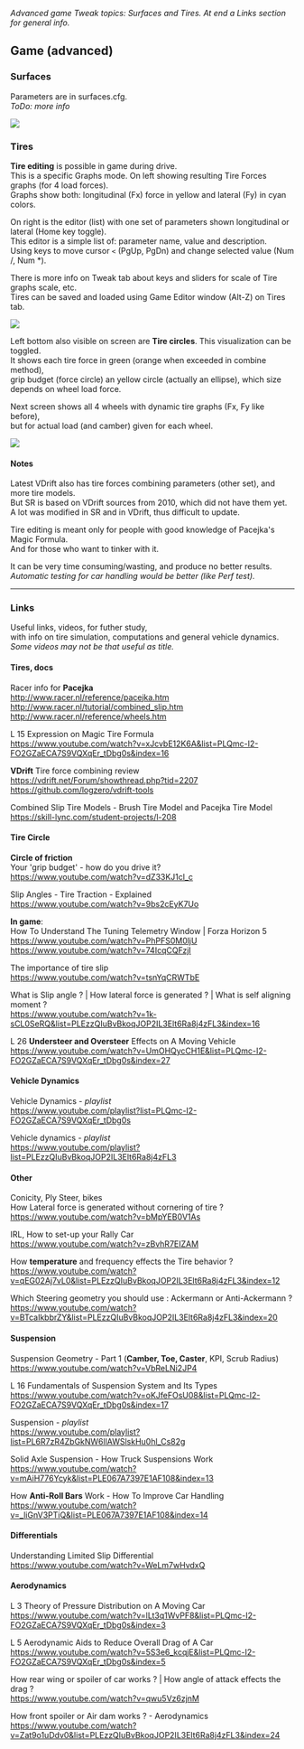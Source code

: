 _Advanced game Tweak topics: Surfaces and Tires. At end a Links section for general info._  

## Game (advanced)
   
### Surfaces

Parameters are in surfaces.cfg.  
_ToDo: more info_

![](images/12-surfaces.jpg)

   
### Tires

**Tire editing** is possible in game during drive.  
This is a specific Graphs mode. On left showing resulting Tire Forces graphs (for 4 load forces).  
Graphs show both: longitudinal (Fx) force in yellow and lateral (Fy) in cyan colors.  

On right is the editor (list) with one set of parameters shown longitudinal or lateral (Home key toggle).  
This editor is a simple list of: parameter name, value and description.  
Using keys to move cursor `<` (PgUp, PgDn) and change selected value (Num /, Num *).  

There is more info on Tweak tab about keys and sliders for scale of Tire graphs scale, etc.  
Tires can be saved and loaded using Game Editor window (Alt-Z) on Tires tab.  

![](images/10-tire-edit.jpg)

Left bottom also visible on screen are **Tire circles**. This visualization can be toggled.  
It shows each tire force in green (orange when exceeded in combine method),  
grip budget (force circle) an yellow circle (actually an ellipse), which size depends on wheel load force.  

Next screen shows all 4 wheels with dynamic tire graphs (Fx, Fy like before),  
but for actual load (and camber) given for each wheel.

![](images/11-tire4.jpg)

#### Notes

Latest VDrift also has tire forces combining parameters (other set), and more tire models.  
But SR is based on VDrift sources from 2010, which did not have them yet.  
A lot was modified in SR and in VDrift, thus difficult to update.  

Tire editing is meant only for people with good knowledge of Pacejka's Magic Formula.  
And for those who want to tinker with it.

It can be very time consuming/wasting, and produce no better results.  
_Automatic testing for car handling would be better (like Perf test)._  


----
### Links

Useful links, videos, for futher study,  
with info on tire simulation, computations and general vehicle dynamics.  
_Some videos may not be that useful as title._  


#### Tires, docs

Racer info for **Pacejka**  
http://www.racer.nl/reference/pacejka.htm  
http://www.racer.nl/tutorial/combined_slip.htm  
http://www.racer.nl/reference/wheels.htm  

L 15 Expression on Magic Tire Formula  
https://www.youtube.com/watch?v=xJcvbE12K6A&list=PLQmc-I2-FO2GZaECA7S9VQXqEr_tDbg0s&index=16

**VDrift** Tire force combining review  
https://vdrift.net/Forum/showthread.php?tid=2207  
https://github.com/logzero/vdrift-tools  

Combined Slip Tire Models - Brush Tire Model and Pacejka Tire Model  
https://skill-lync.com/student-projects/l-208


#### Tire Circle

**Circle of friction**  
Your 'grip budget' - how do you drive it?  
https://www.youtube.com/watch?v=dZ33KJ1cl_c

Slip Angles - Tire Traction - Explained  
https://www.youtube.com/watch?v=9bs2cEyK7Uo

**In game**:  
How To Understand The Tuning Telemetry Window | Forza Horizon 5  
https://www.youtube.com/watch?v=PhPFS0M0ljU  
https://www.youtube.com/watch?v=74IcqCQFzjI  

The importance of tire slip  
https://www.youtube.com/watch?v=tsnYqCRWTbE

What is Slip angle ? | How lateral force is generated ? | What is self aligning moment ?  
https://www.youtube.com/watch?v=1k-sCL0SeRQ&list=PLEzzQIuBvBkoqJOP2IL3Elt6Ra8j4zFL3&index=16  

L 26 **Understeer and Oversteer** Effects on A Moving Vehicle  
https://www.youtube.com/watch?v=UmOHQycCH1E&list=PLQmc-I2-FO2GZaECA7S9VQXqEr_tDbg0s&index=27


#### Vehicle Dynamics

Vehicle Dynamics - *playlist*  
https://www.youtube.com/playlist?list=PLQmc-I2-FO2GZaECA7S9VQXqEr_tDbg0s

Vehicle dynamics - *playlist*  
https://www.youtube.com/playlist?list=PLEzzQIuBvBkoqJOP2IL3Elt6Ra8j4zFL3


#### Other

Conicity, Ply Steer, bikes  
How Lateral force is generated without cornering of tire ?  
https://www.youtube.com/watch?v=bMpYEB0V1As

IRL, How to set-up your Rally Car  
https://www.youtube.com/watch?v=zBvhR7EIZAM

How **temperature** and frequency effects the Tire behavior ?  
https://www.youtube.com/watch?v=qEG02Aj7vL0&list=PLEzzQIuBvBkoqJOP2IL3Elt6Ra8j4zFL3&index=12

Which Steering geometry you should use : Ackermann or Anti-Ackermann ?  
https://www.youtube.com/watch?v=BTcaIkbbrZY&list=PLEzzQIuBvBkoqJOP2IL3Elt6Ra8j4zFL3&index=20


#### Suspension

Suspension Geometry - Part 1 (**Camber, Toe, Caster**, KPI, Scrub Radius)  
https://www.youtube.com/watch?v=VbReLNi2JP4

L 16 Fundamentals of Suspension System and Its Types  
https://www.youtube.com/watch?v=oKJfeFOsU08&list=PLQmc-I2-FO2GZaECA7S9VQXqEr_tDbg0s&index=17

Suspension - *playlist*  
https://www.youtube.com/playlist?list=PL6R7zR4ZbGkNW6llAWSlskHu0hl_Cs82g

Solid Axle Suspension - How Truck Suspensions Work  
https://www.youtube.com/watch?v=mAiH776Ycyk&list=PLE067A7397E1AF108&index=13

How **Anti-Roll Bars** Work - How To Improve Car Handling  
https://www.youtube.com/watch?v=_liGnV3PTiQ&list=PLE067A7397E1AF108&index=14


#### Differentials

Understanding Limited Slip Differential  
https://www.youtube.com/watch?v=WeLm7wHvdxQ


#### Aerodynamics

L 3 Theory of Pressure Distribution on A Moving Car  
https://www.youtube.com/watch?v=lLt3q1WvPF8&list=PLQmc-I2-FO2GZaECA7S9VQXqEr_tDbg0s&index=3

L 5 Aerodynamic Aids to Reduce Overall Drag of A Car  
https://www.youtube.com/watch?v=5S3e6_kcqjE&list=PLQmc-I2-FO2GZaECA7S9VQXqEr_tDbg0s&index=5


How rear wing or spoiler of car works ? | How angle of attack effects the drag ?  
https://www.youtube.com/watch?v=qwu5Vz6zjnM

How front spoiler or Air dam works ? - Aerodynamics  
https://www.youtube.com/watch?v=Zat9o1uDdv0&list=PLEzzQIuBvBkoqJOP2IL3Elt6Ra8j4zFL3&index=24
